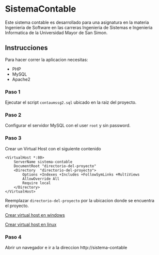# SistemaContable
Este sistema contable es desarrollado para una asignatura en la materia Ingenieria de Software en las carreras Ingenieria de Sistemas e Ingenieria Informatica de la Universidad Mayor de San Simon.

## Instrucciones
Para hacer correr la aplicacion necesitas:
* PHP
* MySQL
* Apache2

### Paso 1
Ejecutar el script `contaumssg2.sql` ubicado en la raiz del proyecto.

### Paso 2
Configurar el servidor MySQL con el user `root` y sin password.

### Paso 3
Crear un Virtual Host con el siguiente contenido

```
<VirtualHost *:80>
    ServerName sistema-contable 
    DocumentRoot "directorio-del-proyecto"
    <Directory  "directorio-del-proyecto"> 
        Options +Indexes +Includes +FollowSymLinks +MultiViews 
        AllowOverride All 
        Require local 
    </Directory> 
</VirtualHost>
```

Reemplazar `directorio-del-proyecto` por la ubicacion donde se encuentra el proyecto.

[Crear virtual host en windows](https://styde.net/creando-virtual-hosts-con-apache-en-windows-para-wamp-o-xampp/)

[Crear virtual host en linux](https://www.digitalocean.com/community/tutorials/como-configurar-virtual-host-de-apache-en-ubuntu-14-04-lts-es)

### Paso 4
Abrir un navegador e ir a la direccion http://sistema-contable